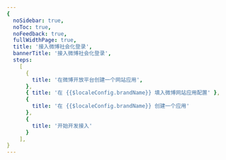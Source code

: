 ```yaml
---
{
  noSidebar: true,
  noToc: true,
  noFeedback: true,
  fullWidthPage: true,
  title: '接入微博社会化登录',
  bannerTitle: '接入微博社会化登录',
  steps:
    [
      {
        title: '在微博开放平台创建一个网站应用',
      },
      { title: '在 {{$localeConfig.brandName}} 填入微博网站应用配置' },
      {
        title: '在 {{$localeConfig.brandName}} 创建一个应用'
      },
      {
        title: '开始开发接入'
      }
    ],
}
---
```


<IntegrationDetail backLink="/guides/connections/social"/>
